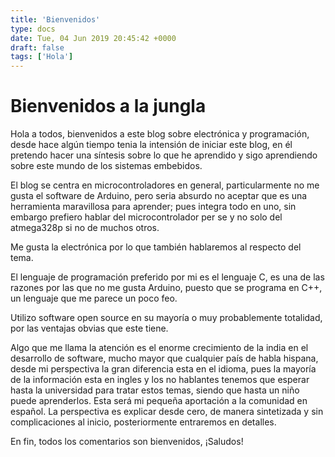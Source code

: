 ```yaml
---
title: 'Bienvenidos'
type: docs
date: Tue, 04 Jun 2019 20:45:42 +0000
draft: false
tags: ['Hola']
---
```


# Bienvenidos a la jungla

Hola a todos, bienvenidos a este blog sobre electrónica y programación, desde 
hace algún tiempo tenia la intensión de iniciar este blog, en él pretendo hacer 
una síntesis sobre lo que he aprendido y sigo 
aprendiendo sobre este mundo de los sistemas embebidos. 

El blog se centra en microcontroladores en general, particularmente no me gusta
 el software de Arduino, pero seria absurdo no aceptar que es una
herramienta maravillosa para aprender; pues integra todo en uno, sin 
embargo prefiero hablar del microcontrolador per se y no solo del atmega328p si 
no de muchos otros. 

Me gusta la electrónica por lo que también hablaremos al respecto del tema.

El lenguaje de programación preferido por mi es el lenguaje 
C, es una de las razones por las que no me gusta Arduino, puesto que se 
programa en C++, un lenguaje que me parece un poco feo.

Utilizo software open source en su mayoría o muy probablemente totalidad, por 
las ventajas obvias que este tiene.

Algo que me llama la atención es el enorme crecimiento de la india en el 
desarrollo de software, mucho mayor que cualquier país de habla hispana, desde 
mi perspectiva la gran diferencia esta en el idioma, pues la mayoría de la 
información esta en ingles y los no hablantes tenemos que esperar hasta la
universidad para tratar estos temas, siendo que hasta un niño puede 
aprenderlos. Esta será mi pequeña aportación a la comunidad en español. La
perspectiva es explicar desde cero, de manera sintetizada y sin complicaciones
al inicio, posteriormente entraremos en detalles.

En fin, todos los comentarios son bienvenidos, ¡Saludos!
